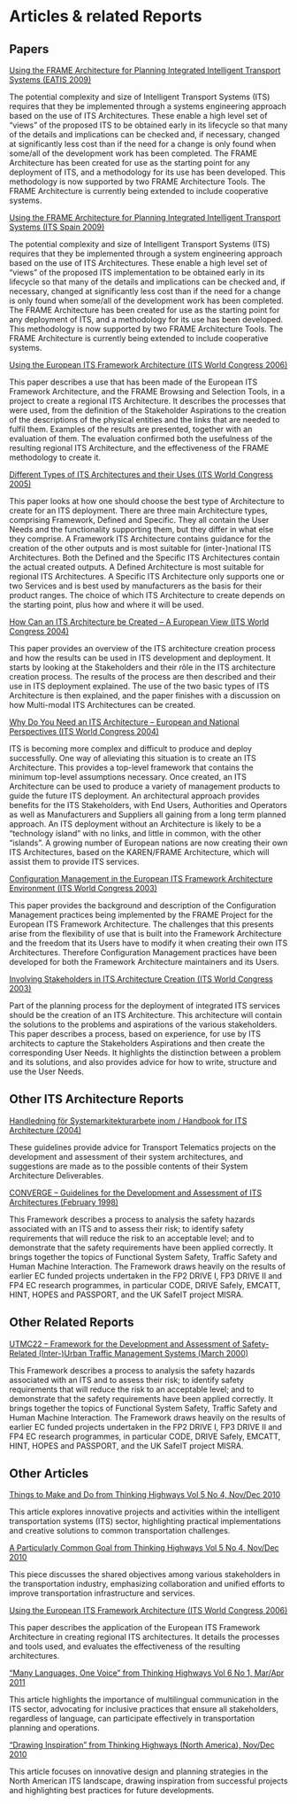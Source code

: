 # Articles & related Reports

## Papers

[Using the FRAME Architecture for Planning Integrated Intelligent Transport Systems (EATIS 2009)](https://files.austriatech.at/f/3593c1d572bb4e868c09/?dl=1)

The potential complexity and size of Intelligent Transport Systems (ITS) requires that they be implemented through a systems engineering approach based on the use of ITS Architectures. These enable a high level set of “views” of the proposed ITS to be obtained early in its lifecycle so that many of the details and implications can be checked and, if necessary, changed at significantly less cost than if the need for a change is only found when some/all of the development work has been completed. The FRAME Architecture has been created for use as the starting point for any deployment of ITS, and a methodology for its use has been developed. This methodology is now supported by two FRAME Architecture Tools. The FRAME Architecture is currently being extended to include cooperative systems.

[Using the FRAME Architecture for Planning Integrated Intelligent Transport Systems (ITS Spain 2009)](https://ieeexplore.ieee.org/document/5973610/figures)

The potential complexity and size of Intelligent Transport Systems (ITS)
 requires that they be implemented through a system engineering approach
 based on the use of ITS Architectures. These enable a high level set of
 “views” of the proposed ITS implementation to be obtained early in its 
lifecycle so that many of the details and implications can be checked 
and, if necessary, changed at significantly less cost than if the need 
for a change is only found when some/all of the development work has 
been completed. The FRAME Architecture has been created for use as the 
starting point for any deployment of ITS, and a methodology for its use 
has been developed. This methodology is now supported by two FRAME 
Architecture Tools. The FRAME Architecture is currently being extended 
to include cooperative systems.

[Using the European ITS Framework Architecture (ITS World Congress 2006)](https://files.austriatech.at/f/0a5254dc83cd41d0a8c2/?dl=1)

This paper describes a use that has been made of the European ITS 
Framework Architecture, and the FRAME Browsing and Selection Tools, in a
 project to create a regional ITS Architecture. It describes the 
processes that were used, from the definition of the Stakeholder 
Aspirations to the creation of the descriptions of the physical entities
 and the links that are needed to fulfil them. Examples of the results 
are presented, together with an evaluation of them. The evaluation 
confirmed both the usefulness of the resulting regional ITS 
Architecture, and the effectiveness of the FRAME methodology to create 
it.

[Different Types of ITS Architectures and their Uses (ITS World Congress 2005)](https://files.austriatech.at/f/dd252dc5049b499e86e4/?dl=1)

This paper looks at how one should choose the best type of Architecture to create for an ITS deployment. There are three main Architecture types, comprising Framework, Defined and Specific. They all contain the User Needs and the functionality supporting them, but they differ in what else they comprise. A Framework ITS Architecture contains guidance for the creation of the other outputs and is most suitable for (inter-)national ITS Architectures. Both the Defined and the Specific ITS Architectures contain the actual created outputs. A Defined Architecture is most suitable for regional ITS Architectures. A Specific ITS Architecture only supports one or two Services and is best used by manufacturers as the basis for their product ranges. The choice of which ITS Architecture to create depends on the starting point, plus how and where it will be used.

[How Can an ITS Architecture be Created – A European View (ITS World Congress 2004)](https://files.austriatech.at/f/a75f2539996e4d21beeb/?dl=1)

This paper provides an overview of the ITS architecture creation process and how the results can be used in ITS development and deployment. It starts by looking at the Stakeholders and their rôle in the ITS architecture creation process. The results of the process are then described and their use in ITS deployment explained. The use of the two basic types of ITS Architecture is then explained, and the paper finishes with a discussion on how Multi-modal ITS Architectures can be created.

[Why Do You Need an ITS Architecture – European and National Perspectives (ITS World Congress 2004)](https://files.austriatech.at/f/f329d4ed4f4a4f188c12/?dl=1)

ITS is becoming more complex and difficult to produce and deploy successfully. One way of alleviating this situation is to create an ITS Architecture. This provides a top-level framework that contains the minimum top-level assumptions necessary. Once created, an ITS Architecture can be used to produce a variety of management products to guide the future ITS deployment. An architectural approach provides benefits for the ITS Stakeholders, with End Users, Authorities and Operators as well as Manufacturers and Suppliers all gaining from a long term planned approach. An ITS deployment without an Architecture is likely to be a “technology island” with no links, and little in common, with the other “islands”. A growing number of European nations are now creating their own ITS Architectures, based on the KAREN/FRAME Architecture, which will assist them to provide ITS services.

[Configuration Management in the European ITS Framework Architecture Environment (ITS World Congress 2003)](https://files.austriatech.at/f/a6686c8ec8c14eb1ad7f/?dl=1)

This paper provides the background and description of the Configuration 
Management practices being implemented by the FRAME Project for the 
European ITS Framework Architecture. The challenges that this presents 
arise from the flexibility of use that is built into the Framework 
Architecture and the freedom that its Users have to modify it when 
creating their own ITS Architectures. Therefore Configuration Management
 practices have been developed for both the Framework Architecture 
maintainers and its Users.

[Involving Stakeholders in ITS Architecture Creation (ITS World Congress 2003)](https://files.austriatech.at/f/037935879d16488b8da8/?dl=1)

Part of the planning process for the deployment of integrated ITS services should be the creation of an ITS Architecture. This architecture will contain the solutions to the problems and aspirations of the various stakeholders. This paper describes a process, based on experience, for use by ITS architects to capture the Stakeholders Aspirations and then create the corresponding User Needs. It highlights the distinction between a problem and its solutions, and also provides advice for how to write, structure and use the User Needs.

## Other ITS Architecture Reports

[Handledning för Systemarkitekturarbete inom / Handbook for ITS Architecture (2004)](https://files.austriatech.at/f/12b3b3b02af54deaa17d/?dl=1)

These guidelines provide advice for Transport Telematics projects on the development and assessment of their system architectures, and suggestions are made as to the possible contents of their System Architecture Deliverables.

[CONVERGE – Guidelines for the Development and Assessment of ITS Architectures (February 1998)](https://files.austriatech.at/f/20681d5c63c540a79007/?dl=1)

This Framework describes a process to analysis the safety hazards associated with an ITS and to assess their risk; to identify safety requirements that will reduce the risk to an acceptable level; and to demonstrate that the safety requirements have been applied correctly. It brings together the topics of Functional System Safety, Traffic Safety and Human Machine Interaction. The Framework draws heavily on the results of earlier EC funded projects undertaken in the FP2 DRIVE I, FP3 DRIVE II and FP4 EC research programmes, in particular CODE, DRIVE Safely, EMCATT, HINT, HOPES and PASSPORT, and the UK SafeIT project MISRA.

## Other Related Reports

[UTMC22 – Framework for the Development and Assessment of Safety-Related (Inter-)Urban Traffic Management Systems (March 2000)](https://files.austriatech.at/f/cf1d41ab7d2a46dfa948/?dl=1)

This Framework describes a process to analysis the safety hazards associated with an ITS and to assess their risk; to identify safety requirements that will reduce the risk to an acceptable level; and to demonstrate that the safety requirements have been applied correctly. It brings together the topics of Functional System Safety, Traffic Safety and Human Machine Interaction. The Framework draws heavily on the results of earlier EC funded projects undertaken in the FP2 DRIVE I, FP3 DRIVE II and FP4 EC research programmes, in particular CODE, DRIVE Safely, EMCATT, HINT, HOPES and PASSPORT, and the UK SafeIT project MISRA.

## Other Articles

[Things to Make and Do from Thinking Highways Vol 5 No 4, Nov/Dec 2010](https://www.ibtta.org/sites/default/files/documents/Thinking%20Highways%20The%20New%20Normal.pdf)

This article explores innovative projects and activities within the intelligent transportation systems (ITS) sector, highlighting practical implementations and creative solutions to common transportation challenges.

[A Particularly Common Goal from Thinking Highways Vol 5 No 4, Nov/Dec 2010](https://highways.dot.gov/public-roads/past-issues/years)

This piece discusses the shared objectives among various stakeholders in the transportation industry, emphasizing collaboration and unified efforts to improve transportation infrastructure and services.

[Using the European ITS Framework Architecture (ITS World Congress 2006)](https://trid.trb.org/view/843370)

This paper describes the application of the European ITS Framework Architecture in creating regional ITS architectures. It details the processes and tools used, and evaluates the effectiveness of the resulting architectures.

[“Many Languages, One Voice” from Thinking Highways Vol 6 No 1, Mar/Apr 2011](https://www.mlovdc.org/programs)

This article highlights the importance of multilingual communication in the ITS sector, advocating for inclusive practices that ensure all stakeholders, regardless of language, can participate effectively in transportation planning and operations.

[“Drawing Inspiration” from Thinking Highways (North America), Nov/Dec 2010](https://www.slideshare.net/slideshow/thinking-highways-congestion-412-53837346/53837346)

This article focuses on innovative design and planning strategies in the North American ITS landscape, drawing inspiration from successful projects and highlighting best practices for future developments.